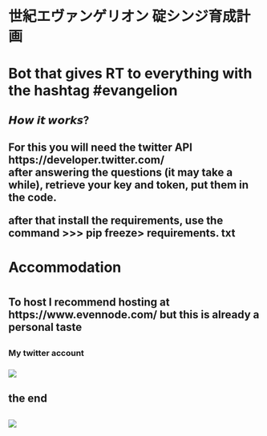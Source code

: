 <h1>世紀エヴァンゲリオン 碇シンジ育成計画<h1>
<p>
Bot that gives RT to everything with the hashtag #evangelion
<p>
<h2>𝙃𝙤𝙬 𝙞𝙩 𝙬𝙤𝙧𝙠𝙨?<h2>
For this you will need the twitter API https://developer.twitter.com/
<br>
after answering the questions (it may take a while), retrieve your key and token, put them in the code.
<br/>
<p>
after that install the requirements, use the command
>>> pip freeze> requirements. txt
<p>
<h1>Accommodation<h1>
<h2>To host I recommend hosting at https://www.evennode.com/ but this is already a personal taste<h2>
<h3>My twitter account<h3>
<img src="https://i.imgur.com/4JShcOk.png">
<h2>the end<h2>
<img src="https://imgur.com/1mUaAwd">
  
